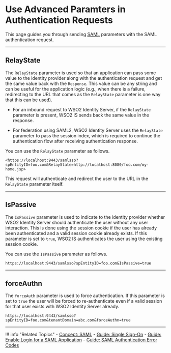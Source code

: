 # Use Advanced Paramters in Authentication Requests

This page guides you through sending [SAML](TODO:insert-link-to-concept) parameters with the SAML authentication request. 

-----

## RelayState

The `RelayState` parameter is used so that an application can pass some value to the identity provider along with the authentication request and get the same value back with the `Response`. This value can be any string and can be useful for the application logic (e.g., when there is a failure, redirecting to the URL that comes as the `RelayState` parameter is one way that this can be used).

-   For an inbound request to WSO2 Identity Server, if the `RelayState` parameter is present, WSO2 IS sends back the same value in the response.

-   For federation using SAML2, WSO2 Identity Server uses the `RelayState` parameter to pass the session index, which is required to continue the authentication flow after receiving authentication response.

You can use the `RelayState` parameter as follows.

```
<https://localhost:9443/samlsso?spEntityID=foo.com&RelayState=http://localhost:8080/foo.com/my-home.jsp>
```

This request will authenticate and redirect the user to the URL in the `RelayState` parameter itself.

-----

## IsPassive

The `IsPassive` parameter is used to indicate to the identity provider whether WSO2 Identity Server should authenticate the user without any user interaction. This is done using the session cookie if the user has already been authenticated and a valid session cookie already exists. If this parameter is set to `true`, WSO2 IS authenticates the user using the existing session cookie. 

You can use the `IsPassive` parameter as follows.  

```
https://localhost:9443/samlsso?spEntityID=foo.com&IsPassive=true
```

------

## forceAuthn

The `forceAuth` parameter is used to force authentication. If this parameter is set to `true` the user will be forced to re-authenticate even if a valid session for that user exists with WSO2 Identity Server already. 

```
https://localhost:9443/samlsso?spEntityID=foo.com&tenantDomain=abc.com&forceAuthn=true
```

-----

!!! info "Related Topics"
    - [Concept: SAML](TODO:insert-link-to-concept)
    - [Guide: Single Sign-On](../enable-single-sign-on)
    - [Guide: Enable Login for a SAML Application](../webapp-saml)
    - [Guide: SAML Authentication Error Codes](TODO:insertlink)

